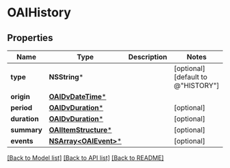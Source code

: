 # OAIHistory

## Properties
Name | Type | Description | Notes
------------ | ------------- | ------------- | -------------
**type** | **NSString*** |  | [optional] [default to @"HISTORY"]
**origin** | [**OAIDvDateTime***](OAIDvDateTime.md) |  | 
**period** | [**OAIDvDuration***](OAIDvDuration.md) |  | [optional] 
**duration** | [**OAIDvDuration***](OAIDvDuration.md) |  | [optional] 
**summary** | [**OAIItemStructure***](OAIItemStructure.md) |  | [optional] 
**events** | [**NSArray&lt;OAIEvent&gt;***](OAIEvent.md) |  | [optional] 

[[Back to Model list]](../README.md#documentation-for-models) [[Back to API list]](../README.md#documentation-for-api-endpoints) [[Back to README]](../README.md)


